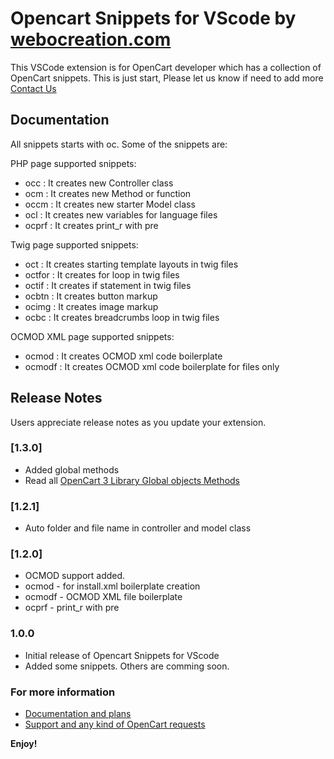 # Opencart Snippets for VScode by [webocreation.com](https://webocreation.com)

This VSCode extension is for OpenCart developer which has a collection of OpenCart snippets. This is just start, Please let us know if need to add more [Contact Us](https://webocreation.com/contact)

## Documentation

All snippets starts with oc. Some of the snippets are:

PHP page supported snippets:

- occ : It creates new Controller class
- ocm : It creates new Method or function
- occm : It creates new starter Model class
- ocl : It creates new variables for language files
- ocprf : It creates print_r with pre

Twig page supported snippets:

- oct : It creates starting template layouts in twig files
- octfor : It creates for loop in twig files
- octif : It creates if statement in twig files
- ocbtn : It creates button markup
- ocimg : It creates image markup
- ocbc : It creates breadcrumbs loop in twig files

OCMOD XML page supported snippets:

- ocmod : It creates OCMOD xml code boilerplate
- ocmodf : It creates OCMOD xml code boilerplate for files only

## Release Notes

Users appreciate release notes as you update your extension.

### [1.3.0]

- Added global methods
- Read all [OpenCart 3 Library Global objects Methods](https://webocreation.com/blog/opencart-library-global-methods/)

### [1.2.1]

- Auto folder and file name in controller and model class

### [1.2.0]

- OCMOD support added.
- ocmod - for install.xml boilerplate creation
- ocmodf - OCMOD XML file boilerplate
- ocprf - print_r with pre

### 1.0.0

- Initial release of Opencart Snippets for VScode
- Added some snippets. Others are comming soon.

### For more information

- [Documentation and plans](https://webocreation.com/blog/opencart-code-snippets-vscode-extensions)
- [Support and any kind of OpenCart requests](https://webocreation.com/contact)

**Enjoy!**
